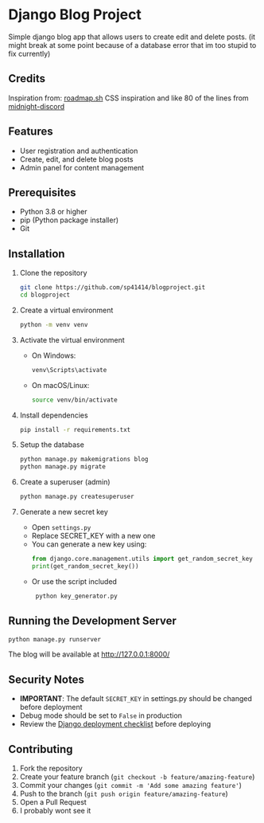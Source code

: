 # Django Blog Project

Simple django blog app that allows users to create edit and delete posts.
(it might break at some point because of a database error that im too stupid to fix currently)

## Credits

Inspiration from: [roadmap.sh](https://roadmap.sh/projects/personal-blog)
CSS inspiration and like 80 of the lines from [midnight-discord](https://github.com/refact0r/midnight-discord/blob/master/midnight.css)


## Features

- User registration and authentication
- Create, edit, and delete blog posts
- Admin panel for content management

## Prerequisites

- Python 3.8 or higher
- pip (Python package installer)
- Git

## Installation

1. Clone the repository
   ```bash
   git clone https://github.com/sp41414/blogproject.git
   cd blogproject
   ```

2. Create a virtual environment
   ```bash
   python -m venv venv
   ```

3. Activate the virtual environment
   - On Windows:
     ```bash
     venv\Scripts\activate
     ```
   - On macOS/Linux:
     ```bash
     source venv/bin/activate
     ```

4. Install dependencies
   ```bash
   pip install -r requirements.txt
   ```

5. Setup the database
   ```bash
   python manage.py makemigrations blog
   python manage.py migrate
   ```

6. Create a superuser (admin)
   ```bash
   python manage.py createsuperuser
   ```

7. Generate a new secret key
   - Open `settings.py`
   - Replace SECRET_KEY with a new one
   - You can generate a new key using:
     ```python
     from django.core.management.utils import get_random_secret_key
     print(get_random_secret_key())
     ```
   - Or use the script included
     ```bash
      python key_generator.py
     ```

## Running the Development Server

```bash
python manage.py runserver
```

The blog will be available at http://127.0.0.1:8000/

## Security Notes

- **IMPORTANT**: The default `SECRET_KEY` in settings.py should be changed before deployment
- Debug mode should be set to `False` in production
- Review the [Django deployment checklist](https://docs.djangoproject.com/en/5.1/howto/deployment/checklist/) before deploying

## Contributing

1. Fork the repository
2. Create your feature branch (`git checkout -b feature/amazing-feature`)
3. Commit your changes (`git commit -m 'Add some amazing feature'`)
4. Push to the branch (`git push origin feature/amazing-feature`)
5. Open a Pull Request
6. I probably wont see it
